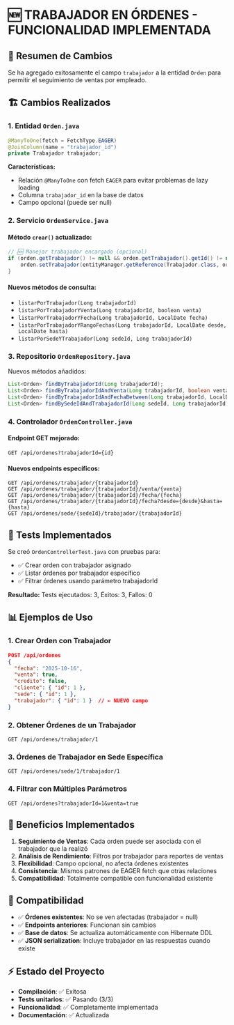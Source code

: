 # 🆕 TRABAJADOR EN ÓRDENES - FUNCIONALIDAD IMPLEMENTADA

## 📝 Resumen de Cambios

Se ha agregado exitosamente el campo `trabajador` a la entidad `Orden` para permitir el seguimiento de ventas por empleado.

## 🏗️ Cambios Realizados

### 1. Entidad `Orden.java`
```java
@ManyToOne(fetch = FetchType.EAGER)
@JoinColumn(name = "trabajador_id")
private Trabajador trabajador;
```

**Características:**
- Relación `@ManyToOne` con fetch `EAGER` para evitar problemas de lazy loading
- Columna `trabajador_id` en la base de datos
- Campo opcional (puede ser null)

### 2. Servicio `OrdenService.java`

#### Método `crear()` actualizado:
```java
// 🆕 Manejar trabajador encargado (opcional)
if (orden.getTrabajador() != null && orden.getTrabajador().getId() != null) {
    orden.setTrabajador(entityManager.getReference(Trabajador.class, orden.getTrabajador().getId()));
}
```

#### Nuevos métodos de consulta:
- `listarPorTrabajador(Long trabajadorId)`
- `listarPorTrabajadorYVenta(Long trabajadorId, boolean venta)`
- `listarPorTrabajadorYFecha(Long trabajadorId, LocalDate fecha)`
- `listarPorTrabajadorYRangoFechas(Long trabajadorId, LocalDate desde, LocalDate hasta)`
- `listarPorSedeYTrabajador(Long sedeId, Long trabajadorId)`

### 3. Repositorio `OrdenRepository.java`

Nuevos métodos añadidos:
```java
List<Orden> findByTrabajadorId(Long trabajadorId);
List<Orden> findByTrabajadorIdAndVenta(Long trabajadorId, boolean venta);
List<Orden> findByTrabajadorIdAndFechaBetween(Long trabajadorId, LocalDate desde, LocalDate hasta);
List<Orden> findBySedeIdAndTrabajadorId(Long sedeId, Long trabajadorId);
```

### 4. Controlador `OrdenController.java`

#### Endpoint GET mejorado:
```
GET /api/ordenes?trabajadorId={id}
```

#### Nuevos endpoints específicos:
```
GET /api/ordenes/trabajador/{trabajadorId}
GET /api/ordenes/trabajador/{trabajadorId}/venta/{venta}
GET /api/ordenes/trabajador/{trabajadorId}/fecha/{fecha}
GET /api/ordenes/trabajador/{trabajadorId}/fecha?desde={desde}&hasta={hasta}
GET /api/ordenes/sede/{sedeId}/trabajador/{trabajadorId}
```

## 🧪 Tests Implementados

Se creó `OrdenControllerTest.java` con pruebas para:
- ✅ Crear orden con trabajador asignado
- ✅ Listar órdenes por trabajador específico
- ✅ Filtrar órdenes usando parámetro trabajadorId

**Resultado:** Tests ejecutados: 3, Éxitos: 3, Fallos: 0

## 📊 Ejemplos de Uso

### 1. Crear Orden con Trabajador
```json
POST /api/ordenes
{
  "fecha": "2025-10-16",
  "venta": true,
  "credito": false,
  "cliente": { "id": 1 },
  "sede": { "id": 1 },
  "trabajador": { "id": 1 }  // ← NUEVO campo
}
```

### 2. Obtener Órdenes de un Trabajador
```
GET /api/ordenes/trabajador/1
```

### 3. Órdenes de Trabajador en Sede Específica
```
GET /api/ordenes/sede/1/trabajador/1
```

### 4. Filtrar con Múltiples Parámetros
```
GET /api/ordenes?trabajadorId=1&venta=true
```

## 🎯 Beneficios Implementados

1. **Seguimiento de Ventas**: Cada orden puede ser asociada con el trabajador que la realizó
2. **Análisis de Rendimiento**: Filtros por trabajador para reportes de ventas
3. **Flexibilidad**: Campo opcional, no afecta órdenes existentes
4. **Consistencia**: Mismos patrones de EAGER fetch que otras relaciones
5. **Compatibilidad**: Totalmente compatible con funcionalidad existente

## 🔄 Compatibilidad

- ✅ **Órdenes existentes**: No se ven afectadas (trabajador = null)
- ✅ **Endpoints anteriores**: Funcionan sin cambios
- ✅ **Base de datos**: Se actualiza automáticamente con Hibernate DDL
- ✅ **JSON serialization**: Incluye trabajador en las respuestas cuando existe

## ⚡ Estado del Proyecto

- **Compilación**: ✅ Exitosa
- **Tests unitarios**: ✅ Pasando (3/3)
- **Funcionalidad**: ✅ Completamente implementada
- **Documentación**: ✅ Actualizada